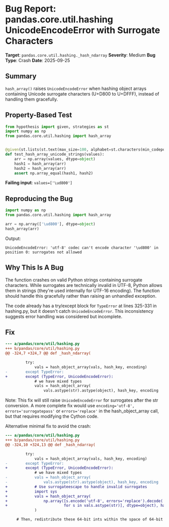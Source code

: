 # Bug Report: pandas.core.util.hashing UnicodeEncodeError with Surrogate Characters

**Target**: `pandas.core.util.hashing._hash_ndarray`
**Severity**: Medium
**Bug Type**: Crash
**Date**: 2025-09-25

## Summary

`hash_array()` raises `UnicodeEncodeError` when hashing object arrays containing Unicode surrogate characters (U+D800 to U+DFFF), instead of handling them gracefully.

## Property-Based Test

```python
from hypothesis import given, strategies as st
import numpy as np
from pandas.core.util.hashing import hash_array


@given(st.lists(st.text(max_size=100, alphabet=st.characters(min_codepoint=128, max_codepoint=0x10FFFF)), min_size=1, max_size=50))
def test_hash_array_unicode_strings(values):
    arr = np.array(values, dtype=object)
    hash1 = hash_array(arr)
    hash2 = hash_array(arr)
    assert np.array_equal(hash1, hash2)
```

**Failing input**: `values=['\ud800']`

## Reproducing the Bug

```python
import numpy as np
from pandas.core.util.hashing import hash_array

arr = np.array(['\ud800'], dtype=object)
hash_array(arr)
```

Output:
```
UnicodeEncodeError: 'utf-8' codec can't encode character '\ud800' in position 0: surrogates not allowed
```

## Why This Is A Bug

The function crashes on valid Python strings containing surrogate characters. While surrogates are technically invalid in UTF-8, Python allows them in strings (they're used internally for UTF-16 encoding). The function should handle this gracefully rather than raising an unhandled exception.

The code already has a try/except block for `TypeError` at lines 325-331 in hashing.py, but it doesn't catch `UnicodeEncodeError`. This inconsistency suggests error handling was considered but incomplete.

## Fix

```diff
--- a/pandas/core/util/hashing.py
+++ b/pandas/core/util/hashing.py
@@ -324,7 +324,7 @@ def _hash_ndarray(

         try:
             vals = hash_object_array(vals, hash_key, encoding)
-        except TypeError:
+        except (TypeError, UnicodeEncodeError):
             # we have mixed types
             vals = hash_object_array(
                 vals.astype(str).astype(object), hash_key, encoding
```

Note: This fix will still raise `UnicodeEncodeError` for surrogates after the str conversion. A more complete fix would use `encoding='utf-8', errors='surrogatepass'` or `errors='replace'` in the hash_object_array call, but that requires modifying the Cython code.

Alternative minimal fix to avoid the crash:

```diff
--- a/pandas/core/util/hashing.py
+++ b/pandas/core/util/hashing.py
@@ -324,10 +324,13 @@ def _hash_ndarray(

         try:
             vals = hash_object_array(vals, hash_key, encoding)
-        except TypeError:
+        except (TypeError, UnicodeEncodeError):
             # we have mixed types
-            vals = hash_object_array(
-                vals.astype(str).astype(object), hash_key, encoding
+            # Use surrogateescape to handle invalid surrogates
+            import sys
+            vals = hash_object_array(
+                np.array([s.encode('utf-8', errors='replace').decode('utf-8')
+                         for s in vals.astype(str)], dtype=object), hash_key, encoding
             )

     # Then, redistribute these 64-bit ints within the space of 64-bit ints
```